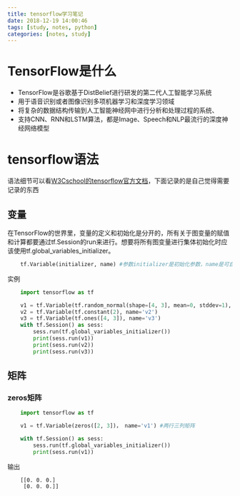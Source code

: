 ```yaml
---
title: tensorflow学习笔记
date: 2018-12-19 14:00:46
tags: [study, notes, python]
categories: [notes, study]
---
```


# TensorFlow是什么

- TensorFlow是谷歌基于DistBelief进行研发的第二代人工智能学习系统
- 用于语音识别或者图像识别多项机器学习和深度学习领域
- 将复杂的数据结构传输到人工智能神经网中进行分析和处理过程的系统、
- 支持CNN、RNN和LSTM算法，都是Image、Speech和NLP最流行的深度神经网络模型

# tensorflow语法

语法细节可以看[W3Cschool的tensorflow官方文档][1]，下面记录的是自己觉得需要记录的东西

[1]: https://www.w3cschool.cn/tensorflow_python/

## 变量

在TensorFlow的世界里，变量的定义和初始化是分开的，所有关于图变量的赋值和计算都要通过tf.Session的run来进行。想要将所有图变量进行集体初始化时应该使用tf.global_variables_initializer。

```python
    tf.Variable(initializer, name) #参数initializer是初始化参数，name是可自定义的变量名称
```

实例

```python
    import tensorflow as tf

    v1 = tf.Variable(tf.random_normal(shape=[4, 3], mean=0, stddev=1), name='v1')
    v2 = tf.Variable(tf.constant(2), name='v2')
    v3 = tf.Variable(tf.ones([4, 3]), name='v3')
    with tf.Session() as sess:
        sess.run(tf.global_variables_initializer())
        print(sess.run(v1))
        print(sess.run(v2))
        print(sess.run(v3))
```

## 矩阵

### zeros矩阵

```python
    import tensorflow as tf

    v1 = tf.Variable(zeros([2, 3])， name='v1') #两行三列矩阵

    with tf.Session() as sess:
        sess.run(tf.global_variables_initializer())
        print(sess.run(v1))
```

输出

```shell
    [[0. 0. 0.]
     [0. 0. 0.]]
```